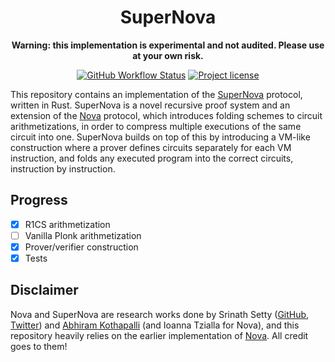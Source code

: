 <div align="center">
    <h1>
        SuperNova
    </h1>

**Warning: this implementation is experimental and not audited. Please use at your own risk.**

[![GitHub Workflow Status](https://github.com/jules/supernova/actions/workflows/ci.yml/badge.svg)](https://github.com/jules/supernova/actions/workflows/ci.yml)
[![Project license](https://img.shields.io/github/license/jules/supernova.svg?style=flat-square)](LICENSE)
</div>

This repository contains an implementation of the [SuperNova](https://eprint.iacr.org/2022/1758) protocol, written in Rust. SuperNova is a novel recursive proof system and an extension of the [Nova](https://eprint.iacr.org/2021/370) protocol, which introduces folding schemes to circuit arithmetizations, in order to compress multiple executions of the same circuit into one. SuperNova builds on top of this by introducing a VM-like construction where a prover defines circuits separately for each VM instruction, and folds any executed program into the correct circuits, instruction by instruction.

## Progress

- [x] R1CS arithmetization
- [ ] Vanilla Plonk arithmetization
- [x] Prover/verifier construction
- [x] Tests

## Disclaimer

Nova and SuperNova are research works done by Srinath Setty ([GitHub](https://github.com/srinathsetty), [Twitter](https://twitter.com/srinathtv/)) and [Abhiram Kothapalli](https://twitter.com/abhiramko/) (and Ioanna Tzialla for Nova), and this repository heavily relies on the earlier implementation of [Nova](https://github.com/microsoft/Nova). All credit goes to them!
